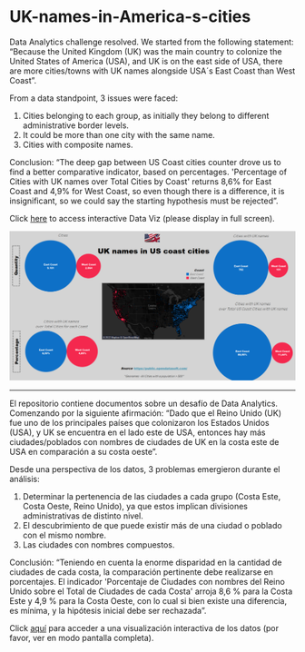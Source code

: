 # UK-names-in-America-s-cities

Data Analytics challenge resolved. We started from the following statement: “Because the United Kingdom (UK) was the main country to colonize the United States of America (USA), and UK is on the east side of USA, there are more cities/towns with UK names alongside USA´s East Coast than West Coast”. 

From a data standpoint, 3 issues were faced:

1. Cities belonging to each group, as initially they belong to different administrative border levels.
2. It could be more than one city with the same name.
3. Cities with composite names.

Conclusion: “The deep gap between US Coast cities counter drove us to find a better comparative indicator, based on percentages. 'Percentage of Cities with UK names over Total Cities by Coast' returns 8,6% for East Coast and 4,9% for West Coast, so even though there is a difference, it is insignificant, so we could say the starting hypothesis must be rejected”.

Click [here](https://public.tableau.com/app/profile/julian.horvath/viz/UScitieswithUKnamesbyCoast/UKnamesinUScities?publish=yes) to access interactive Data Viz (please display in full screen).

![Image text](https://github.com/JulianHorvath/UK-names-in-America-s-cities/blob/main/Dashboard.png)

---- --- --- --- --- --- --- --- --- --- --- --- --- --- --- --- --- --- --- --- --- --- --- --- --- --- --- --- --- --- --- --- --- --- --- --- --- --- --- --- --- ----

El repositorio contiene documentos sobre un desafío de Data Analytics. Comenzando por la siguiente afirmación: “Dado que el Reino Unido (UK) fue uno de los principales países que colonizaron los Estados Unidos (USA), y UK se encuentra en el lado este de USA, entonces hay más ciudades/poblados con nombres de ciudades de UK en la costa este de USA en comparación a su costa oeste”.

Desde una perspectiva de los datos, 3 problemas emergieron durante el análisis:

1. Determinar la pertenencia de las ciudades a cada grupo (Costa Este, Costa Oeste, Reino Unido), ya que estos implican divisiones administrativas de distinto nivel. 
2. El descubrimiento de que puede existir más de una ciudad o poblado con el mismo nombre. 
3. Las ciudades con nombres compuestos.

Conclusión: “Teniendo en cuenta la enorme disparidad en la cantidad de ciudades de cada costa, la comparación pertinente debe realizarse en porcentajes. El indicador 'Porcentaje de Ciudades con nombres del Reino Unido sobre el Total de Ciudades de cada Costa' arroja 8,6 % para la Costa Este y 4,9 % para la Costa Oeste, con lo cual si bien existe una diferencia, es mínima, y la hipótesis inicial debe ser rechazada”.

Click [aquí](https://public.tableau.com/app/profile/julian.horvath/viz/UScitieswithUKnamesbyCoast/UKnamesinUScities?publish=yes) para acceder a una visualización interactiva de los datos (por favor, ver en modo pantalla completa).
